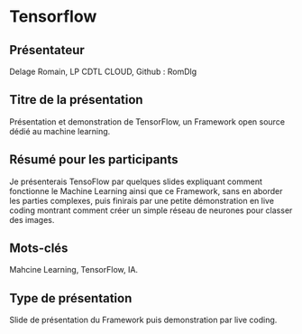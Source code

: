 # Tensorflow

## Présentateur

Delage Romain, LP CDTL CLOUD, Github : RomDlg

## Titre de la présentation 

Présentation et demonstration de TensorFlow, un Framework open source dédié au machine learning.

## Résumé pour les participants 

Je présenterais TensoFlow par quelques slides expliquant comment fonctionne le Machine Learning ainsi que ce Framework, sans en aborder les parties complexes, puis finirais par une petite démonstration en live coding montrant comment créer un simple réseau de neurones pour classer des images.

## Mots-clés 

Mahcine Learning, TensorFlow, IA.

## Type de présentation 

Slide de présentation du Framework puis demonstration par live coding.
